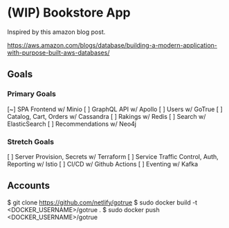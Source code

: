 # (WIP) Bookstore App

Inspired by this amazon blog post.

https://aws.amazon.com/blogs/database/building-a-modern-application-with-purpose-built-aws-databases/

## Goals

### Primary Goals 

[~] SPA Frontend w/ Minio
[ ] GraphQL API w/ Apollo
[ ] Users w/ GoTrue
[ ] Catalog, Cart, Orders w/ Cassandra
[ ] Rakings w/ Redis
[ ] Search w/ ElasticSearch
[ ] Recommendations w/ Neo4j

### Stretch Goals 

[ ] Server Provision, Secrets w/ Terraform
[ ] Service Traffic Control, Auth, Reporting  w/ Istio
[ ] CI/CD w/ Github Actions 
[ ] Eventing  w/ Kafka


## Accounts

$ git clone https://github.com/netlify/gotrue
$ sudo docker build -t <DOCKER_USERNAME>/gotrue . 
$ sudo docker push <DOCKER_USERNAME>/gotrue
